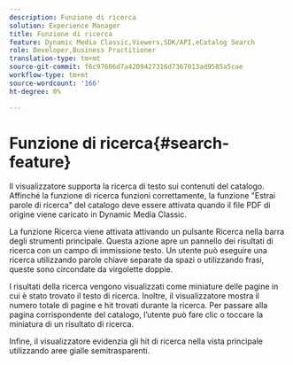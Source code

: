```yaml
---
description: Funzione di ricerca
solution: Experience Manager
title: Funzione di ricerca
feature: Dynamic Media Classic,Viewers,SDK/API,eCatalog Search
role: Developer,Business Practitioner
translation-type: tm+mt
source-git-commit: f6c97606d7a4209427316d7367013ad9585a5cae
workflow-type: tm+mt
source-wordcount: '166'
ht-degree: 0%

---
```



# Funzione di ricerca{#search-feature}

Il visualizzatore supporta la ricerca di testo sui contenuti del catalogo. Affinché la funzione di ricerca funzioni correttamente, la funzione &quot;Estrai parole di ricerca&quot; del catalogo deve essere attivata quando il file PDF di origine viene caricato in Dynamic Media Classic.

La funzione Ricerca viene attivata attivando un pulsante Ricerca nella barra degli strumenti principale. Questa azione apre un pannello dei risultati di ricerca con un campo di immissione testo. Un utente può eseguire una ricerca utilizzando parole chiave separate da spazi o utilizzando frasi, queste sono circondate da virgolette doppie.

I risultati della ricerca vengono visualizzati come miniature delle pagine in cui è stato trovato il testo di ricerca. Inoltre, il visualizzatore mostra il numero totale di pagine e hit trovati durante la ricerca. Per passare alla pagina corrispondente del catalogo, l’utente può fare clic o toccare la miniatura di un risultato di ricerca.

Infine, il visualizzatore evidenzia gli hit di ricerca nella vista principale utilizzando aree gialle semitrasparenti.
